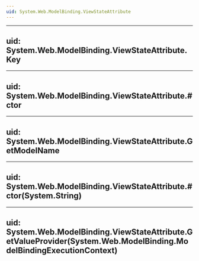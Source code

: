 ```yaml
---
uid: System.Web.ModelBinding.ViewStateAttribute
---
```


---
uid: System.Web.ModelBinding.ViewStateAttribute.Key
---

---
uid: System.Web.ModelBinding.ViewStateAttribute.#ctor
---

---
uid: System.Web.ModelBinding.ViewStateAttribute.GetModelName
---

---
uid: System.Web.ModelBinding.ViewStateAttribute.#ctor(System.String)
---

---
uid: System.Web.ModelBinding.ViewStateAttribute.GetValueProvider(System.Web.ModelBinding.ModelBindingExecutionContext)
---
